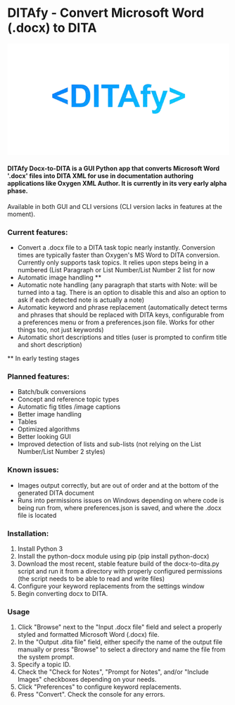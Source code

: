 # DITAfy - Convert Microsoft Word (.docx) to DITA
![DITAfy logo](https://github.com/jdbowma/docx-to-dita/blob/main/ditafy-removebg-preview.png)
#### DITAfy Docx-to-DITA is a GUI Python app that converts Microsoft Word '.docx' files into DITA XML for use in documentation authoring applications like Oxygen XML Author. It is currently in its very early alpha phase.

Available in both GUI and CLI versions (CLI version lacks in features at the moment). 

### Current features:
- Convert a .docx file to a DITA task topic nearly instantly. Conversion times are typically faster than Oxygen's MS Word to DITA conversion. Currently only supports task topics. It relies upon steps being in a numbered (List Paragraph or List Number/List Number 2 list for now
- Automatic image handling **
- Automatic note handling (any paragraph that starts with Note: will be turned into a <info><note> tag. There is an option to disable this and also an option to ask if each detected note is actually a note)
- Automatic keyword and phrase replacement (automatically detect terms and phrases that should be replaced with DITA keys, configurable from a preferences menu or from a preferences.json file. Works for other things too, not just keywords)
- Automatic short descriptions and titles (user is prompted to confirm title and short description)

** In early testing stages

### Planned features:
- Batch/bulk conversions
- Concept and reference topic types
- Automatic fig titles /image captions
- Better image handling
- Tables
- Optimized algorithms
- Better looking GUI
- Improved detection of lists and sub-lists (not relying on the List Number/List Number 2 styles)

### Known issues:
- Images output correctly, but are out of order and at the bottom of the generated DITA document
- Runs into permissions issues on Windows depending on where code is being run from, where preferences.json is saved, and where the .docx file is located

### Installation:
1. Install Python 3
2. Install the python-docx module using pip (pip install python-docx)
3. Download the most recent, stable feature build of the docx-to-dita.py script and run it from a directory with properly configured permissions (the script needs to be able to read and write files)
4. Configure your keyword replacements from the settings window
5. Begin converting docx to DITA.

### Usage
1. Click "Browse" next to the "Input .docx file" field and select a properly styled and formatted Microsoft Word (.docx) file.
2. In the "Output .dita file" field, either specify the name of the output file manually or press "Browse" to select a directory and name the file from the system prompt.
3. Specify a topic ID.
4. Check the "Check for Notes", "Prompt for Notes", and/or "Include Images" checkboxes depending on your needs.
5. Click "Preferences" to configure keyword replacements.
6. Press "Convert". Check the console for any errors.
